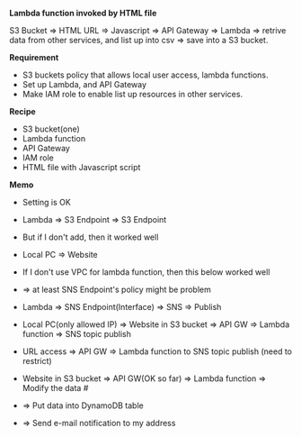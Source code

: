 **Lambda function invoked by HTML file**

S3 Bucket ⇒ HTML URL ⇒ Javascript ⇒ API Gateway ⇒ Lambda 
⇒ retrive data from other services, and list up into csv ⇒ save into a S3 bucket.

**Requirement**
* S3 buckets policy that allows local user access, lambda functions.
* Set up Lambda, and API Gateway
* Make IAM role to enable list up resources in other services.

**Recipe**
* S3 bucket(one)
* Lambda function
* API Gateway
* IAM role
* HTML file with Javascript script

**Memo**
* Setting is OK
* Lambda ⇒ S3 Endpoint ⇒ S3 Endpoint

* But if I don't add, then it worked well
* Local PC ⇒ Website

* If I don't use VPC for lambda function, then this below worked well
* ⇒ at least SNS Endpoint's policy might be problem 

* Lambda ⇒ SNS Endpoint(Interface) ⇒ SNS ⇒ Publish

* Local PC(only allowed IP) ⇒ Website in S3 bucket ⇒ API GW ⇒ Lambda function ⇒ SNS topic publish
* URL access ⇒ API GW ⇒ Lambda function to SNS topic publish (need to restrict)

* Website in S3 bucket ⇒ API GW(OK so far) ⇒ Lambda function ⇒ Modify the data #
* ⇒ Put data into DynamoDB table
* ⇒ Send e-mail notification to my address